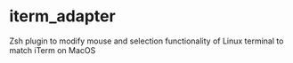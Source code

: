 # iterm_adapter
Zsh plugin to modify mouse and selection functionality of Linux terminal to match iTerm on MacOS
